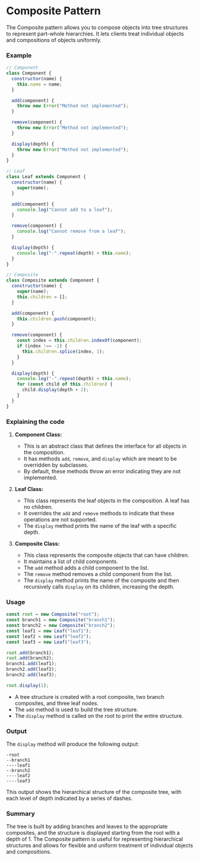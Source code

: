 # Composite Pattern

The Composite pattern allows you to compose objects into tree structures to represent part-whole hierarchies. It lets clients treat individual objects and compositions of objects uniformly.

### Example

```js
// Component
class Component {
  constructor(name) {
    this.name = name;
  }

  add(component) {
    throw new Error("Method not implemented");
  }

  remove(component) {
    throw new Error("Method not implemented");
  }

  display(depth) {
    throw new Error("Method not implemented");
  }
}

// Leaf
class Leaf extends Component {
  constructor(name) {
    super(name);
  }

  add(component) {
    console.log("Cannot add to a leaf");
  }

  remove(component) {
    console.log("Cannot remove from a leaf");
  }

  display(depth) {
    console.log("-".repeat(depth) + this.name);
  }
}

// Composite
class Composite extends Component {
  constructor(name) {
    super(name);
    this.children = [];
  }

  add(component) {
    this.children.push(component);
  }

  remove(component) {
    const index = this.children.indexOf(component);
    if (index !== -1) {
      this.children.splice(index, 1);
    }
  }

  display(depth) {
    console.log("-".repeat(depth) + this.name);
    for (const child of this.children) {
      child.display(depth + 2);
    }
  }
}
```

### Explaining the code

1. **Component Class:**

   - This is an abstract class that defines the interface for all objects in the composition.
   - It has methods `add`, `remove`, and `display` which are meant to be overridden by subclasses.
   - By default, these methods throw an error indicating they are not implemented.

2. **Leaf Class:**

   - This class represents the leaf objects in the composition. A leaf has no children.
   - It overrides the `add` and `remove` methods to indicate that these operations are not supported.
   - The `display` method prints the name of the leaf with a specific depth.

3. **Composite Class:**

   - This class represents the composite objects that can have children.
   - It maintains a list of child components.
   - The `add` method adds a child component to the list.
   - The `remove` method removes a child component from the list.
   - The `display` method prints the name of the composite and then recursively calls `display` on its children, increasing the depth.

### Usage

```js
const root = new Composite("root");
const branch1 = new Composite("branch1");
const branch2 = new Composite("branch2");
const leaf1 = new Leaf("leaf1");
const leaf2 = new Leaf("leaf2");
const leaf3 = new Leaf("leaf3");

root.add(branch1);
root.add(branch2);
branch1.add(leaf1);
branch2.add(leaf2);
branch2.add(leaf3);

root.display(1);
```

- A tree structure is created with a root composite, two branch composites, and three leaf nodes.
- The `add` method is used to build the tree structure.
- The `display` method is called on the root to print the entire structure.

### Output

The `display` method will produce the following output:

```
-root
--branch1
----leaf1
--branch2
----leaf2
----leaf3
```

This output shows the hierarchical structure of the composite tree, with each level of depth indicated by a series of dashes.

### Summary

The tree is built by adding branches and leaves to the appropriate composites, and the structure is displayed starting from the root with a depth of 1. The Composite pattern is useful for representing hierarchical structures and allows for flexible and uniform treatment of individual objects and compositions.
